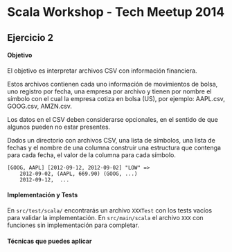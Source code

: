 
# Scala Workshop - Tech Meetup 2014

## Ejercicio 2

#### Objetivo

El objetivo es interpretar archivos CSV con información financiera.

Estos archivos contienen cada uno información de movimientos de bolsa, uno registro por fecha, una empresa por archivo y
tienen por nombre el símbolo con el cual la empresa cotiza en bolsa (US), por ejemplo: AAPL.csv, GOOG.csv, AMZN.csv.

Los datos en el CSV deben considerarse opcionales, en el sentido de que algunos pueden no estar presentes.

Dados un directorio con archivos CSV, una lista de símbolos, una lista de fechas y el nombre de una columna construir
una estructura que contenga para cada fecha, el valor de la columna para cada símbolo.



    [GOOG, AAPL] [2012-09-12, 2012-09-02] "LOW" =>
        2012-09-02, (AAPL, 669.90) (GOOG, ...)
        2012-09-12,  ...

#### Implementación y Tests

En `src/test/scala/` encontrarás un archivo `XXXTest` con los tests vacíos para validar la implementación.
En `src/main/scala` el archivo `XXX` con funciones sin implementación para completar.

#### Técnicas que puedes aplicar




